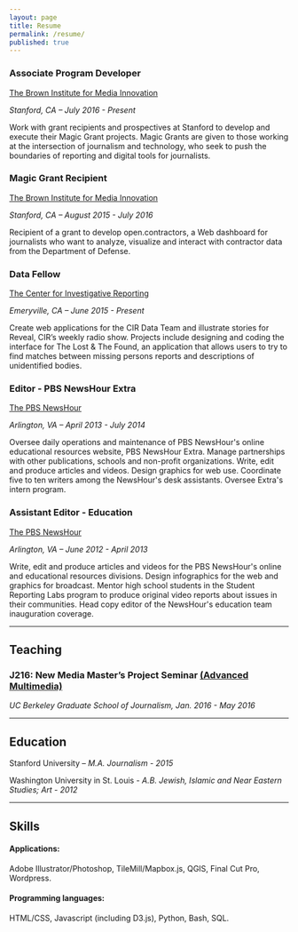 ```yaml
---
layout: page
title: Resume
permalink: /resume/
published: true
---
```


### Associate Program Developer

[The Brown Institute for Media Innovation](http://brown.stanford.edu)

*Stanford, CA – July 2016 - Present*

Work with grant recipients and prospectives at Stanford to develop and execute their Magic Grant projects. Magic Grants are given to those working at the intersection of journalism and technology, who seek to push the boundaries of reporting and digital tools for journalists.


### Magic Grant Recipient

[The Brown Institute for Media Innovation](http://brown.stanford.edu)

*Stanford, CA – August 2015 - July 2016*

Recipient of a grant to develop open.contractors, a Web dashboard for journalists who want to analyze, visualize and interact with contractor data from the Department of Defense.



### Data Fellow

[The Center for Investigative Reporting](https://www.revealnews.org/)

*Emeryville, CA – June 2015 - Present*

Create web applications for the CIR Data Team and illustrate stories for Reveal, CIR’s weekly radio show. Projects include designing and coding the interface for The Lost & The Found, an application that allows users to try to find matches between missing persons reports and descriptions of unidentified bodies.



### Editor - PBS NewsHour Extra

[The PBS NewsHour](http://www.pbs.org/newshour/extra)

*Arlington, VA – April 2013 - July 2014*

Oversee daily operations and maintenance of PBS NewsHour's online educational resources website, PBS NewsHour Extra. Manage partnerships with other publications, schools and non-profit organizations. Write, edit and produce articles and videos. Design graphics for web use. Coordinate five to ten writers among the NewsHour's desk assistants. Oversee Extra's intern program.



### Assistant Editor - Education

[The PBS NewsHour](http://www.pbs.org/newshour/)

*Arlington, VA – June 2012 - April 2013*

Write, edit and produce articles and videos for the PBS NewsHour's online and educational resources divisions. Design infographics for the web and graphics for broadcast. Mentor high school students in the Student Reporting Labs program to produce original video reports about issues in their communities. Head copy editor of the NewsHour's education team inauguration coverage.

___

## Teaching

### J216: New Media Master’s Project Seminar [(Advanced Multimedia)](https://journalism.berkeley.edu/curriculum/newmedia/)

*UC Berkeley Graduate School of Journalism, Jan. 2016 - May 2016*

___

## Education  

Stanford University – *M.A. Journalism - 2015*

Washington University in St. Louis - *A.B. Jewish, Islamic and Near Eastern Studies; Art - 2012*

___

## Skills

#### Applications:
Adobe Illustrator/Photoshop, TileMill/Mapbox.js, QGIS, Final Cut Pro, Wordpress.

#### Programming languages:
HTML/CSS, Javascript (including D3.js), Python, Bash, SQL.

